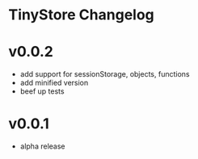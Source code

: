 # TinyStore Changelog

# v0.0.2
* add support for sessionStorage, objects, functions
* add minified version
* beef up tests

# v0.0.1
* alpha release
